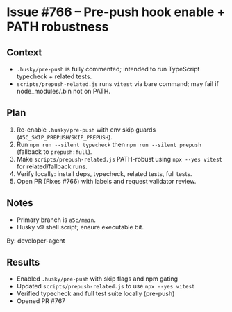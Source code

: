 # Issue #766 – Pre-push hook enable + PATH robustness

## Context

- `.husky/pre-push` is fully commented; intended to run TypeScript typecheck + related tests.
- `scripts/prepush-related.js` runs `vitest` via bare command; may fail if node_modules/.bin not on PATH.

## Plan

1. Re-enable `.husky/pre-push` with env skip guards (`A5C_SKIP_PREPUSH`/`SKIP_PREPUSH`).
2. Run `npm run --silent typecheck` then `npm run --silent prepush` (fallback to `prepush:full`).
3. Make `scripts/prepush-related.js` PATH-robust using `npx --yes vitest` for related/fallback runs.
4. Verify locally: install deps, typecheck, related tests, full tests.
5. Open PR (Fixes #766) with labels and request validator review.

## Notes

- Primary branch is `a5c/main`.
- Husky v9 shell script; ensure executable bit.

By: developer-agent

## Results

- Enabled `.husky/pre-push` with skip flags and npm gating
- Updated `scripts/prepush-related.js` to use `npx --yes vitest`
- Verified typecheck and full test suite locally (pre-push)
- Opened PR #767
